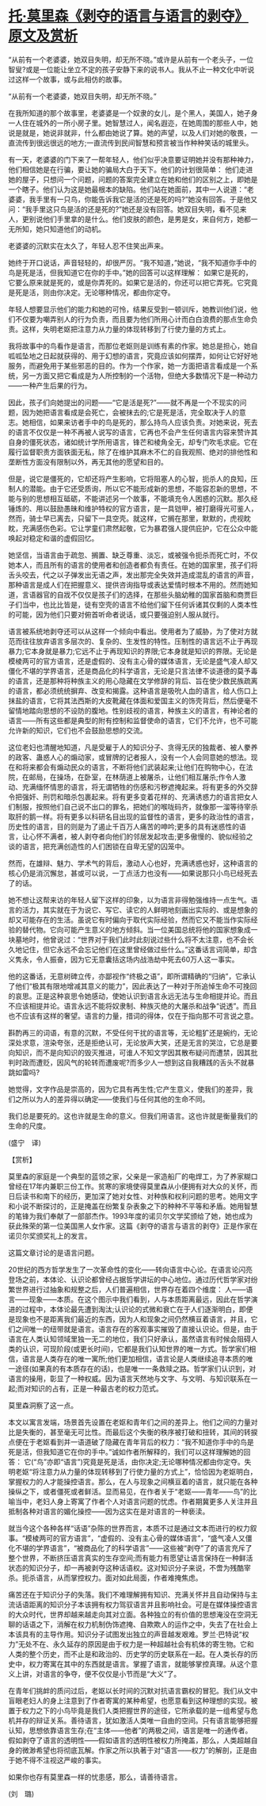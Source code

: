 # [托·莫里森《剥夺的语言与语言的剥夺》原文及赏析](https://www.vrrw.net/wx/12397.html)

“从前有一个老婆婆，她双目失明，却无所不晓。”或许是从前有一个老头子，一位智叟?或是一位能让坐立不定的孩子安静下来的说书人。我从不止一种文化中听说过这样一个故事，或与此相仿的故事。

“从前有一个老婆婆，她双目失明，却无所不晓。”

在我所知道的那个故事里，老婆婆是一个奴隶的女儿，是个黑人，美国人，她孑身一人住在城外的一所小房子里。她智慧过人，闻名遐迩，在她周围的那些人中，她说是就是，她说非就非，什么都由她说了算。她的声望，以及人们对她的敬畏，一直流传到很远很远的地方;一直流传到民间智慧和预言被当作种种笑话的城里头。

有一天，老婆婆的门下来了一帮年轻人，他们似乎决意要证明她并没有那种神力，他们相信她是在行骗，要让她的骗局大白于天下。他们的计划很简单： 他们走进她的屋子，只想问一个问题，问题的答案完全建立在她和他们的区别之上，即她是一个瞎子。他们认为这是她最根本的缺陷。他们站在她面前，其中一人说道：“老婆婆，我手里有一只鸟，你能告诉我它是活的还是死的吗?”她没有回答。于是他又问：“我手里这只鸟是活的还是死的?”她还是没有回答。她双目失明，看不见来人，更别说他们手里拿的是什么。他们皮肤的颜色，是男是女，来自何方，她都一无所知，她只知道他们的动机。

老婆婆的沉默实在太久了，年轻人忍不住笑出声来。



她终于开口说话，声音轻轻的，却很严厉。“我不知道，”她说，“我不知道你手中的鸟是死是活，但我知道它在你的手中。”她的回答可以这样理解： 如果它是死的，它要么原来就是死的，或是你弄死的。如果它是活的，你还可以把它弄死。它究竟是死是活，则由你决定。无论哪种情况，都由你定夺。

年轻人想要显示他们的能力和她的可怜，结果反受到一顿训斥，她教训他们说，他们不仅要为嘲弄别人的行为负责，而且要为他们所用心计而白白浪费的那点生命负责。这样，失明老妪把注意力从力量的体现转移到了行使力量的方式上。

我将故事中的鸟看作是语言，而那位老妪则是训练有素的作家。她总是担心，她自呱呱坠地之日起就获得的、用于幻想的语言，究竟应该如何摆弄，如何让它好好地服务，而避免用于某些邪恶的目的。作为一个作家，她一方面把语言看成是一个系统，另一方面又把它看成是为人所控制的一个活物，但绝大多数情况下是一种动力——一种产生后果的行为。

因此，孩子们向她提出的问题——“它是活是死?”——就不再是一个不现实的问题，因为她把语言看成是会死亡，会被抹去的;它是死是活，完全取决于人的意志。她相信，如果来访者手中的鸟是死的，那么持鸟人应该负责。对她来说，死去的语言不仅仅是一种不再被人说写的语言，它再也不会产生任何语言内容来赞许其自身的僵死状态，诸如统计学所用语言，锋芒和棱角全无，却专门吹毛求疵。它在履行监督职责方面铁面无私，除了在维护其麻木不仁的自我观照、绝对的排他性和垄断性方面没有限制以外，再无其他的愿望和目的。

但是，说它是僵死的，它却还将产生影响，它将阻塞人的心智，扼杀人的良知，压制人的潜能。由于它还受质询，所以它不能形成新的思想，不能容忍新的思想，不能与别的思想相互砥砺，不能讲述另一个故事，不能填充令人困惑的沉默。那久经锤炼的、用以鼓励愚昧和维护特权的官方语言，是一具铠甲，被打磨得光可鉴人，然而，骑士早已离去，只留下一具空壳。就这样，它搁在那里，默默的，虎视眈眈，充满感伤色彩。它让学童们肃然起敬，它为暴君强人提供庇护，它在公众中能唤起对稳定和谐的虚假回忆。

她坚信，当语言由于疏忽、搁置、缺乏尊重、淡忘，或被强令扼杀而死亡时，不仅她本人，而且所有的语言的使用者和创造者都负有责任。在她的国家里，孩子们将舌头咬去，代之以子弹发出无语之声，发出那完全失效并造成混乱的语言的声音，那种语言是成人们在把握意义、提供咨询指导或表达爱情时根本不用的。然而她知道，言语器官的自戕不仅仅是孩子们的选择，在那些头脑幼稚的国家首脑和商贾巨子们当中，也比比皆是，徒有空壳的语言不给他们留下任何诉诸其仅剩的人类本性的可能，因为他们只要对俯首听命者说话，或只要强迫别人服从就行。

语言被系统地剥夺还可以从这样一个倾向中看出。使用者为了威胁，为了使对方就范而往往放弃语言多层次的、复杂的、生发性的特性。压制性的语言远不止于再现暴力;它本身就是暴力;它远不止于再现知识的界限;它本身就是知识的界限。无论是模棱两可的官方语言，还是虚假的、没有主心骨的媒体语言，无论是盛气凌人却又僵化不堪的学界语言，还是商品化的科学语言，无论是只言法律不谈道德的莫予毒的语言，还是那种将种族主义的用心隐藏在文学修辞的背后、旨在使少数民族疏离的语言，都必须统统摒弃、改变和揭露。这种语言是吸吮人血的语言，给人伤口上抹盐的语言，它将其法西斯的大皮靴藏在体面和爱国主义的饰壳背后，然后便毫不留情地踏向思想的不设防的腹地。性别歧视的语言，种族主义的语言，有神论者的语言——所有这些都是典型的附有控制和监督使命的语言，它们不允许，也不可能允许新的知识，它们也不会鼓励思想的交流。

这位老妇也清醒地知道，凡是受雇于人的知识分子、贪得无厌的独裁者、被人豢养的政客、蛊惑人心的煽动家，或冒牌的记者报人，没有一个人会同意她的想法。现在和将来都会有煽动民众的语言，不断将他们武装起来;让他们在购物中心，在法院，在邮局，在操场，在卧室，在林荫道上被屠杀，让他们相互屠杀;作令人激动、充满缅怀情思的语言，将无谓牺牲的伤感和污秽遮掩起来。将有更多的外交辞令把强奸、刑罚和暗杀包裹起来。将有更多变着花样的、充满诱惑力的语言把女人们制服，按照他们自己说不出口的罪名，把她们的喉咙码齐，就像那一溜等待宰杀取肝的鹅一样。将有更多以科研名目出现的监督性的语言，更多的政治性的语言，历史性的语言，目的则是为了遏止千百万人痛苦的呻吟;更多的具有迷惑性的语言，让心怀不满者，被人剥夺者向他们的邻居发起攻击;更多傲慢的、貌似经验之谈的语言，把充满创造性的人们困锁在自卑无望的囚笼中。

然而，在雄辩、魅力、学术气的背后，激动人心也好，充满诱惑也好，这种语言的核心仍是消沉懈怠，甚或可以说，一丁点活力也没有——如果说那只小鸟已经死去了的话。

她不想让这帮来访的年轻人留下这样的印象，以为语言非得勉强维持一点生气。语言的活力，其实就在于为说它、写它、读它的人鲜明地刻画出实际的、或是想象的却又可能存在的生活。虽说它有时偏向于取代实际经验，然而它又不能当作实际经验的替代物。它向可能产生意义的地方倾斜。当一位美国总统将他的国家想象成一块墓地时，他曾说过：“世界对于我们此时此刻说过些什么将不太注意，也不会长久地记住，但它永远不会忘记他们在这里曾经做过些什么。”这番话言词简单，却含义隽永，令人振奋，因为它无意囊括这场内战浩劫中死去60万人这一事实。

他的这番话，无意树碑立传，亦鄙视作“终极之语”，即所谓精确的“归纳”，它承认了他们“极其有限地增减其意义的能力”，因此表达了一种对于所追悼生命不可挽回的哀思。正是这种哀思令她感动，使她认识到语言永远无法与生命相提并论。而且不应该相提并论。语言永远不能将奴隶制、种族灭绝的大屠杀和战争“说透”。而且也不应该有这样的奢望。语言的力量，措词的得体，仅在于指向那不可言说之意。

斟酌再三的词语，有意的沉默，不受任何干扰的语言等，无论粗犷还是婉约，无论深处求意，渲染夸张，还是拒绝认可，无论放声大笑，还是无言的哭泣，它总是要向知识，而不是向知识的毁灭推进，可谁人不知文学因其散布疑问而遭禁，因其批判时政而遭贬，因风气的轮转而遭废呢?而多少人一想到这自我糟践的舌头不就暴跳如雷吗?

她觉得，文字作品是崇高的，因为它具有再生性;它产生意义，使我们的差异，我们之所以为人的差异得以确定——使我们与任何其他的生命不同。

我们总是要死的。这也许就是生命的意义。但我们用语言。这也许就是衡量我们的生命的尺度。

(盛宁　译)

【赏析】

莫里森的家庭是一个典型的蓝领之家，父亲是一家造船厂的电焊工，为了养家糊口曾经在17年内兼职三份工作。贫寒的家境使得莫里森从小便拥有对大众的关怀，而日后读书和南下的经历，更加深了她对女性、对种族和权利问题的思考。她用文字和小说不断探讨的，正是掩盖在纷繁复杂表象之下的种种不平等和矛盾。她用智慧的笔锋为我们奉献了一部部杰作。1993年度的诺贝尔文学奖颁给了她，她也成为获此殊荣的第一位美国黑人女作家。这篇《剥夺的语言与语言的剥夺》正是作家在诺贝尔奖颁奖礼上的发言。

这篇文章讨论的是语言问题。

20世纪的西方哲学发生了一次革命性的变化——转向语言中心论。在语言论闪亮登场之前，本体论、认识论都曾经占据哲学讲坛的中心地位。通过历代哲学家对纷繁世界进行过抽象和规整之后，人们普遍相信，世界存在着四个维度： 人——语言——现象——本质。在这个图示中我们看到，人与本质距离最远，因此在哲学演进的过程中，本体论最先遭到淘汰;认识论的式微和衰亡在于人们逐渐明白，即便是现象也不是距离我们最近的东西，因为人和现象之间仍然横亘着语言，并且，它们之间唯一的纽带就是语言。语言存在的客观事实摧毁了直接认识论。但是，由于语言在人类认知领域里独一无二的地位，我们只好承认，虽然语言有时候会阻碍人类的认识，可现阶段(或更长时间)，它都是我们认知世界的唯一方式。哲学家们相信，语言是人类存在的唯一寓所;他们更加相信，语言论是人类继续追寻本质的唯一途径(如果真的有本质存在的话)，也是唯一一条救赎之路。哲学家们认识到，对语言的操用，彰显了一种权威。因为语言天然地与文字、与文明、与知识联系在一起;而对知识的占有，正是一种最古老的权力范式。

莫里森洞察了这一点。

本文以寓言发端，场景首先设置在老妪和青年们之间的差异上。他们之间的力量对比是失衡的，甚至毫无可比性。而最后这个失衡的秩序被打破和扭转，其间的转捩点便在于老妪看到并一语道破了隐藏在青年背后的权力：“我不知道你手中的鸟是死是活，但我知道它在你的手中。”诚如作者所解释的，我们可以这样理解她的回答： 它(“鸟”亦即“语言”)究竟是死是活，由你决定;无论哪种情况都由你定夺。失明老妪“将注意力从力量的体现转移到了行使力量的方式上”，恰恰因为老妪明白，掌握权力的人才能操控语言。那么，在人与现象之间横亘着的语言，就只能在各种操纵之下，或者僵死或者鲜活。显而易见，在作者关于“老妪——青年——鸟”的比喻当中，老妇人身上寄寓了作者个人对语言问题的忧虑。作者期冀更多人关注并且抵制各种对语言的媚化操控——因为这实在是对语言的一种亵渎。

就当今这个各种各样“话语”杂陈的世界而言，本质不过是通过文本而进行的权力叙事。“模棱两可的官方语言”，“虚假的、没有主心骨的媒体语言”，“盛气凌人又僵化不堪的学界语言”，“被商品化了的科学语言”——这些被“剥夺”了的语言充斥了整个世界，不断挤压语言真实的生存空间;而有能力有愿望让语言保持在一种鲜活状态的知识分子，却一再被剥夺这种话语权。这对知识分子来说，不啻为残酷宰杀。扼杀语言，从而掌控权力。面对如此局面，作者难掩焦虑。

痛苦还在于知识分子的失落。我们不难理解拥有知识、充满关怀并且自动保持与主流话语距离的知识分子本该拥有权力驾驭语言并且影响社会。可是在媒体操控语言的大众时代，世界却越来越走向其对立面。各种独立的有价值的思想淹没在空洞无聊的话语之下，消解在权力机制伪饰遮掩、自欺欺人的运作之中，失去了在社会上本该具有的主导作用。知识分子试图发出独立的声音越发艰难。罗兰·巴特说“权力”无处不在、永久延存的原因是由于权力是一种超越社会有机体的寄生物。它和人类的整个历史，而不止是和政治的、历史学的历史联系在一起。在人类长存的历史中，权力寄寓在其中的东西就是语言。掌握了语言，就能够掌控真理。从这个意义上讲，对语言的争夺，便不仅仅是小节而是“大义”了。

在青年们挑衅的质问过后，老妪以长时间的沉默对抗语言霸权的冒犯。我们从文中盲眼老妇人的身上注意到了作者寄寓的某种希望，也愿意看到这种理想的实现。被置于权力之下的小鸟毕竟是我们人类把握世界的途径，它所承载的是一组希望与危机并存的辩证关系。善待语言，犹如激活人类唯一自由的空间。只有语言能够把握认知，思想依靠语言生存;在“主体——他者”的两极之间，语言是唯一的通传者。假如剥夺了语言的透明性——假如语言的透明性被权力所掩盖，那么，人类超越自身的微渺希望也将彻底瓦解。作家之所以执著于对“语言——权力”的解剖，正是由于她不得不注视这严峻的事实。

如果你也存有莫里森一样的忧患感，那么，请善待语言。

(刘　璐)

